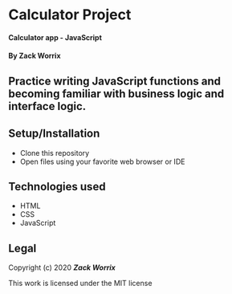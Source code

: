 # Calculator Project

#### Calculator app - JavaScript

#### By Zack Worrix

## Practice writing JavaScript functions and becoming familiar with business logic and interface logic.

## Setup/Installation

* Clone this repository
* Open files using your favorite web browser or IDE

## Technologies used

* HTML
* CSS
* JavaScript

## Legal

Copyright (c) 2020 **_Zack Worrix_**

This work is licensed under the MIT license